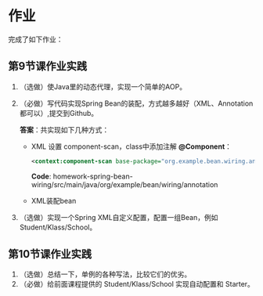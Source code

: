 # 作业

完成了如下作业：

## 第9节课作业实践

1. （选做）使Java里的动态代理，实现一个简单的AOP。

2. （必做）写代码实现Spring Bean的装配，方式越多越好（XML、Annotation都可以）,提交到Github。

    **答案**：共实现如下几种方式：

    - XML 设置 component-scan，class中添加注解 **@Component**：

        ```xml
        <context:component-scan base-package="org.example.bean.wiring.annotation"/>
        ```

        **Code**:  homework-spring-bean-wiring/src/main/java/org/example/bean/wiring/annotation

        

    - XML装配bean

    

3. （选做）实现一个Spring XML自定义配置，配置一组Bean，例如Student/Klass/School。



## 第10节课作业实践

1. （选做）总结一下，单例的各种写法，比较它们的优劣。
2. （必做）给前面课程提供的 Student/Klass/School 实现自动配置和 Starter。
